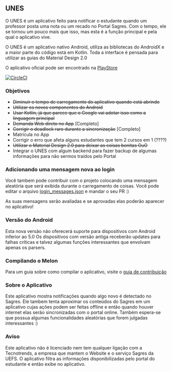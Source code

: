 ## UNES

O UNES é um aplicativo feito para notificar o estudante quando um professor posta uma nota ou um recado no Portal Sagres. Com o tempo, ele se tornou um pouco mais que isso, mas esta é a função principal e pela qual o aplicativo vive.

O UNES é um aplicativo nativo Android, utiliza as bibliotecas do AndroidX e a maior parte do código está em Kotlin. Toda a interface é pensada para utilizar as guias do Material Design 2.0

O aplicativo oficial pode ser encontrado na [PlayStore](https://play.google.com/store/apps/details?id=com.forcetower.uefs)

[![CircleCI](https://circleci.com/gh/ForceTower/Melon.svg?style=svg)](https://circleci.com/gh/ForceTower/Melon)

### Objetivos
* ~~Diminuir o tempo de carregamento do aplicativo quando está abrindo~~
* ~~Utilizar os novos componentes do Android~~
* ~~Usar Kotlin, já que parece que o Google vai adotar isso como a linguagem principal~~
* ~~Demanda Web direto no App~~ [Completo]
* ~~Corrigir o deadlock raro durante a sincronização~~ [Completo]
* Matrícula no App
* Corrigir o erro que afeta alguns estudantes que tem 2 cursos em 1 (????)
* ~~Utilizar o Material Design 2.0 para deixar as coisas bonitas OuO~~
* Integrar o UNES com algum backend para fazer backup de algumas informações para não sermos traídos pelo Portal

### Adicionando uma mensagem nova ao login
Você tambem pode contribuir com o projeto colocando uma mensagem aleatória que será exibida durante o carregamento de coisas.
Você pode editar o arquivo [login_messages.json](https://github.com/ForceTower/Melon/blob/development/app/src/main/assets/login_messages.json) e mandar o seu PR :)

As suas mensagens serão avaliadas e se aprovadas elas poderão aparecer no aplicativo!

### Versão do Android
Esta nova versão não oferecerá suporte para dispositivos com Android inferior ao 5.0
Os dispositivos com versão antiga receberão updates para falhas críticas e talvez algumas funções interessantes que envolvam apenas os parsers.

### Compilando o Melon
Para um guia sobre como compilar o aplicativo, visite o [guia de contribuição](https://github.com/ForceTower/Melon/blob/development/CONTRIBUTING.md#preparação-do-projeto-unes-melon)

### Sobre o Aplicativo
Este aplicativo mostra notificações quando algo novo é detectado no Sagres.
Ele tambem tenta aproximar os conteúdos do Sagres em um aplicativo cujas ações podem ser feitas offline e então quando houver internet elas serão sincronizadas com o portal online. Também espera-se que possua algumas funcionalidades aleatórias que forem julgadas interessantes :)

### Aviso
Este aplicativo não é licenciado nem tem qualquer ligação com a Tecnotrends, a empresa que mantem o Website e o serviço Sagres da UEFS. O aplicativo filtra as informações disponibilizadas pelo portal do estudante e então exibe no aplicativo.
